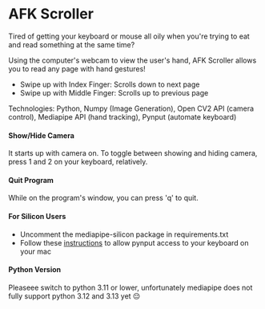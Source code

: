 # AFK Scroller

Tired of getting your keyboard or mouse all oily when you're trying to eat and read something at the same time?

Using the computer's webcam to view the user's hand, AFK Scroller allows you to read any page with hand gestures!

- Swipe up with Index Finger: Scrolls down to next page
- Swipe up with Middle Finger: Scrolls up to previous page

Technologies: Python, Numpy (Image Generation), Open CV2 API (camera control), Mediapipe API (hand tracking), Pynput (automate keyboard)

#### Show/Hide Camera

It starts up with camera on. To toggle between showing and hiding camera, press 1 and 2 on your keyboard, relatively.

#### Quit Program

While on the program's window, you can press 'q' to quit.

#### For Silicon Users

- Uncomment the mediapipe-silicon package in requirements.txt
- Follow these [instructions](https://pynput.readthedocs.io/en/latest/limitations.html) to allow pynput access to your keyboard on your mac

#### Python Version

Pleaseee switch to python 3.11 or lower, unfortunately mediapipe does not fully support python 3.12 and 3.13 yet 😔
